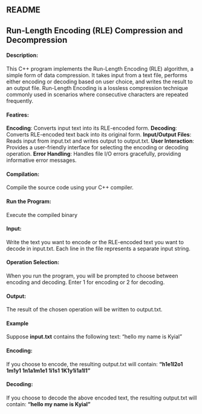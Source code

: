 ## README ##
## Run-Length Encoding (RLE) Compression and Decompression

#### Description:
This C++ program implements the Run-Length Encoding (RLE) algorithm, a simple form of data compression. It takes input from a text file, performs either encoding or decoding based on user choice, and writes the result to an output file. Run-Length Encoding is a lossless compression technique commonly used in scenarios where consecutive characters are repeated frequently.

#### Featires:
 **Encoding**: Converts input text into its RLE-encoded form.
 **Decoding**: Converts RLE-encoded text back into its original form.
 **Input/Output Files**: Reads input from input.txt and writes output to output.txt.
 **User Interaction**: Provides a user-friendly interface for selecting the encoding or decoding operation.
 **Error Handling**: Handles file I/O errors gracefully, providing informative error messages.


#### Compilation: 
Compile the source code using your C++ compiler. 
#### Run the Program: 
Execute the compiled binary
 

#### Input: 
Write the text you want to encode or the RLE-encoded text you want to decode in input.txt. Each line in the file represents a separate input string.
#### Operation Selection: 
When you run the program, you will be prompted to choose between encoding and decoding. Enter 1 for encoding or 2 for decoding.
#### Output: 
The result of the chosen operation will be written to output.txt.
#### Example
Suppose **input.txt** contains the following text:
“hello my name is Kyial”
#### Encoding: 
If you choose to encode, the resulting output.txt will contain:
**“h1e1l2o1 1m1y1 1n1a1m1e1 1i1s1 1K1y1i1a1l1”**
#### Decoding: 
If you choose to decode the above encoded text, the resulting output.txt will contain:
**“hello my name is Kyial”**

